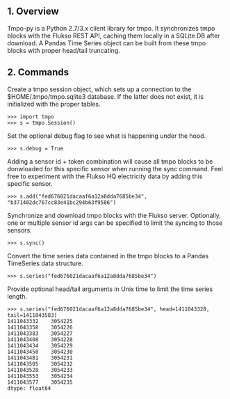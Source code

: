 ## 1. Overview ##

Tmpo-py is a Python 2.7/3.x client library for tmpo. It synchronizes tmpo blocks with the Flukso REST API, caching them locally in a SQLite DB after download. A Pandas Time Series object can be built from these tmpo blocks with proper head/tail truncating.

## 2. Commands ##

Create a tmpo session object, which sets up a connection to the $HOME/.tmpo/tmpo.sqlite3 database. If the latter does not exist, it is initialized with the proper tables.

    >>> import tmpo
    >>> s = tmpo.Session()

Set the optional debug flag to see what is happening under the hood.

    >>> s.debug = True

Adding a sensor id + token combination will cause all tmpo blocks to be donwloaded for this specific sensor when running the sync command. Feel free to experiment with the Flukso HQ electricity data by adding this specific sensor.

    >>> s.add("fed676021dacaaf6a12a8dda7685be34", "b371402dc767cc83e41bc294b63f9586")

Synchronize and download tmpo blocks with the Flukso server. Optionally, one or multiple sensor id args can be specified to limit the syncing to those sensors.

    >>> s.sync()

Convert the time series data contained in the tmpo blocks to a Pandas TimeSeries data structure.

    >>> s.series("fed676021dacaaf6a12a8dda7685be34")

Provide optional head/tail arguments in Unix time to limit the time series length.

    >>> s.series("fed676021dacaaf6a12a8dda7685be34", head=1411043328, tail=1411043583)
    1411043332    3054225
    1411043358    3054226
    1411043383    3054227
    1411043408    3054228
    1411043434    3054229
    1411043458    3054230
    1411043481    3054231
    1411043505    3054232
    1411043528    3054233
    1411043553    3054234
    1411043577    3054235
    dtype: float64

